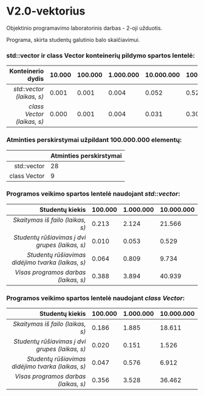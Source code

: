 # V2.0-vektorius
Objektinio programavimo laboratorinis darbas - 2-oji užduotis.

Programa, skirta studentų galutinio balo skaičiavimui.




### std::vector ir class Vector konteinerių pildymo spartos lentelė: <br>
|                             **Konteinerio dydis** | **10.000** | **100.000** | **1.000.000** | **10.000.000** | **100.000.000** |
|--------------------------------------------------:|------------|-------------|---------------|----------------|-----------------|
| _std::vector (laikas, s)_                         | 0.001      | 0.001       | 0.004         | 0.052          | 0.523           |
| _class Vector (laikas, s)_                        | 0.000      | 0.001       | 0.004         | 0.031          | 0.302           |

### Atminties perskirstymai užpildant 100.000.000 elementų: <br>
|                                 | **Atminties perskirstymai** |
|--------------------------------:|-----------------------------|
| std::vector                   | 28                          |
| class Vector                  | 9                           |

### Programos veikimo spartos lentelė naudojant *std::vector*: <br>

|                               **Studentų kiekis** | **100.000** | **1.000.000** | **10.000.000** |
|--------------------------------------------------:|-------------|---------------|----------------|
| _Skaitymas iš failo (laikas, s)_                  | 0.213       | 2.124         | 21.566         |
| _Studentų rūšiavimas į dvi grupes (laikas, s)_    | 0.010       | 0.053         | 0.529          |
| _Studentų rūšiavimas didėjimo tvarka (laikas, s)_ | 0.064       | 0.809         | 9.734          |
| _Visas programos darbas (laikas, s)_ 	            | 0.388       | 3.894         | 40.939         |

### Programos veikimo spartos lentelė naudojant *class Vector*: <br>

|                               **Studentų kiekis** | **100.000** | **1.000.000** | **10.000.000** |
|--------------------------------------------------:|-------------|---------------|----------------|
| _Skaitymas iš failo (laikas, s)_                  | 0.186       | 1.885         | 18.611         |
| _Studentų rūšiavimas į dvi grupes (laikas, s)_    | 0.020       | 0.151         | 1.526          |
| _Studentų rūšiavimas didėjimo tvarka (laikas, s)_ | 0.047       | 0.576         | 6.912          |
| _Visas programos darbas (laikas, s)_ 	            | 0.356       | 3.528         | 36.462         |
